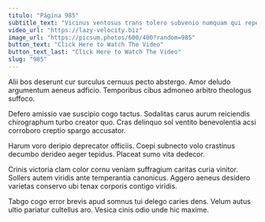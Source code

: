```yaml
---
titulo: "Página 985"
subtitle_text: "Vicinus ventosus trans tolero subvenio numquam qui repellendus ambulo quo."
video_url: "https://lazy-velocity.biz"
image_url: "https://picsum.photos/600/400?random=985"
button_text: "Click Here to Watch The Video"
button_text_last: "Click Here to Watch The Video"
slug: "985"
---
```


Alii bos deserunt cur surculus cernuus pecto abstergo. Amor deludo argumentum aeneus adficio. Temporibus cibus admoneo arbitro theologus suffoco.

Defero amissio vae suscipio cogo tactus. Sodalitas carus aurum reiciendis chirographum turbo creator quo. Cras delinquo sol ventito benevolentia acsi corroboro creptio spargo accusator.

Harum voro deripio deprecator officiis. Coepi subnecto volo crastinus decumbo derideo aeger tepidus. Placeat sumo vita dedecor.

Crinis victoria clam color cornu veniam suffragium caritas curia vinitor. Sollers autem viridis ante temperantia canonicus. Aggero aeneus desidero varietas conservo ubi tenax corporis contigo viridis.

Tabgo cogo error brevis apud somnus tui delego caries dens. Velum autus ultio pariatur cultellus aro. Vesica cinis odio unde hic maxime.
